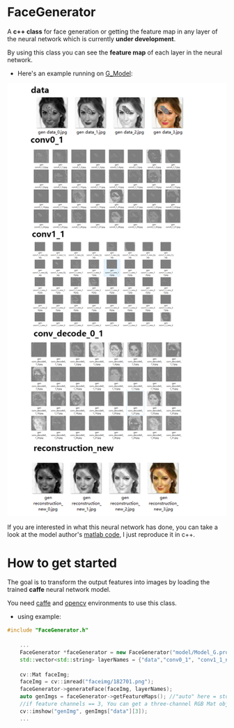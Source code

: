 # FaceGenerator

A **c++ class** for face generation or getting the feature map in any layer of the neural network which is currently **under development**.

By using this class you can see the **feature map** of each layer in the neural network.

+ Here's an example running on [G_Model](https://github.com/Yijunmaverick/GenerativeFaceCompletion):

![featureMap](https://github.com/somone23412/FaceGenerator/blob/master/image/featureMap.jpg)

If you are interested in what this neural network has done, you can take a look at the model author's [matlab code](https://github.com/Yijunmaverick/GenerativeFaceCompletion/tree/master/matlab/FaceCompletion_testing), I just reproduce it in c++.

# How to get started

The goal is to transform the output features into images by loading the trained **caffe** neural network model.

You need [caffe](https://github.com/BVLC/caffe/) and [opencv](https://github.com/opencv/opencv) environments to use this class.

+ using example:

```cpp
#include "FaceGenerator.h"

	...
	FaceGenerator *faceGenerator = new FaceGenerator("model/Model_G.prototxt", "model/Model_G.caffemodel");
	std::vector<std::string> layerNames = {"data","conv0_1", "conv1_1_new", "conv_decode1_1_new", "reconstruction_new"};
	
	cv::Mat faceImg;
	faceImg = cv::imread("faceimg/182701.png");
	faceGenerator->generateFace(faceImg, layerNames);
	auto genImgs = faceGenerator->getFeatureMaps(); //"auto" here = std::unordered_map<std::string, std::vector<cv::Mat>>
	//if feature channels == 3, You can get a three-channel RGB Mat object in hashMap[name][3]
	cv::imshow("genImg", genImgs["data"][3]);
	...
	
	
```
